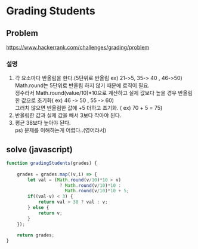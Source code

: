 # Grading Students

## Problem
https://www.hackerrank.com/challenges/grading/problem 

### 설명
1. 각 요소마다 반올림을 한다.(5단위로 반올림 ex) 21->5, 35-> 40 , 46->50)   
Math.round는 5단위로 반올림 하지 않기 때문에 로직이 필요.  
정수라서 Math.round(value/10)*10으로 계산하고 실제 값보다 높을 경우 반올림한 값으로 초기화( ex) 46 -> 50 , 55 -> 60)  
그러치 않으면 반올림한 값에 +5 더하고 초기화. ( ex) 70 + 5 = 75)  
2. 반올림한 값과 실제 값을 빼서 3보다 작아야 된다.   
3. 평균 38보다 높아야 된다.  
ps) 문제를 이해하는게 어렵다..(영어라서)  

## solve (javascript)
```javascript
function gradingStudents(grades) {
        
    grades = grades.map((v,i) => {
        let val = (Math.round(v/10)*10 > v) 
                    ? Math.round(v/10)*10 :
                      Math.round(v/10)*10 + 5;
        if((val-v) < 3) {
            return val > 38 ? val : v;
        } else {
            return v;
        }
    });
    
    return grades;
}
